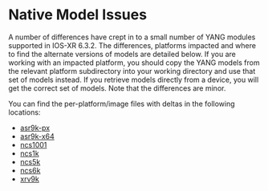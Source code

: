 # Native Model Issues

A number of differences have crept in to a small number of YANG modules supported in IOS-XR 6.3.2. The differences, platforms impacted and where to find the alternate versions of models are detailed below. If you are working with an impacted platform, you should copy the YANG models from the relevant platform subdirectory into your working directory and use that set of models instead. If you retrieve models directly from a device, you will get the correct set of models. Note that the differences are minor.

You can find the per-platform/image files with deltas in the following locations:

- [asr9k-px](asr9k-px)
- [asr9k-x64](asr9k-x64)
- [ncs1001](ncs1001)
- [ncs1k](ncs1k)
- [ncs5k](ncs5k)
- [ncs6k](ncs6k)
- [xrv9k](xrv9k)
